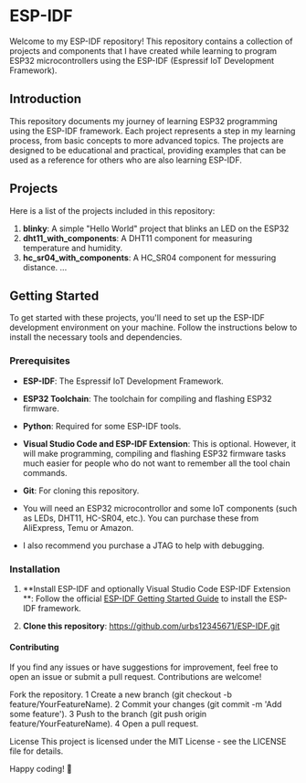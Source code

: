 # ESP-IDF

Welcome to my ESP-IDF repository! This repository contains a collection of projects and components that I have created while learning to program ESP32 microcontrollers using the ESP-IDF (Espressif IoT Development Framework).

## Introduction

This repository documents my journey of learning ESP32 programming using the ESP-IDF framework. Each project represents a step in my learning process, from basic concepts to more advanced topics. The projects are designed to be educational and practical, providing examples that can be used as a reference for others who are also learning ESP-IDF.

## Projects

Here is a list of the projects included in this repository:

1. **blinky**: A simple "Hello World" project that blinks an LED on the ESP32
2. **dht11_with_components**:  A DHT11 component for measuring temperature and humidity.
3. **hc_sr04_with_components**: A HC_SR04 component for messuring distance.
...

## Getting Started

To get started with these projects, you'll need to set up the ESP-IDF development environment on your machine. Follow the instructions below to install the necessary tools and dependencies.

### Prerequisites

- **ESP-IDF**: The Espressif IoT Development Framework.
- **ESP32 Toolchain**: The toolchain for compiling and flashing ESP32 firmware.
- **Python**: Required for some ESP-IDF tools.
- **Visual Studio Code and ESP-IDF Extension**: This is optional.  However, it will make programming, compiling and flashing ESP32 firmware tasks much easier for people who do not want to remember all the tool chain commands.
- **Git**: For cloning this repository.

- You will need an ESP32 microcontrollor and some IoT components (such as LEDs, DHT11, HC-SR04, etc.). You can purchase these from AliExpress, Temu or Amazon.
- I also recommend you purchase a JTAG to help with debugging.


### Installation

1. **Install ESP-IDF and optionally Visual Studio Code ESP-IDF Extension **:
   Follow the official [ESP-IDF Getting Started Guide](https://docs.espressif.com/projects/esp-idf/en/latest/esp32/get-started/index.html) to install the ESP-IDF framework.

2. **Clone this repository**:
   https://github.com/urbs12345671/ESP-IDF.git

#### Contributing
If you find any issues or have suggestions for improvement, feel free to open an issue or submit a pull request. Contributions are welcome!

Fork the repository.
  1 Create a new branch (git checkout -b feature/YourFeatureName).
  2 Commit your changes (git commit -m 'Add some feature').
  3 Push to the branch (git push origin feature/YourFeatureName).
  4 Open a pull request.

License
This project is licensed under the MIT License - see the LICENSE file for details.

Happy coding! 🚀   
